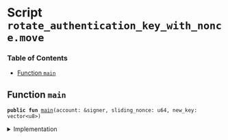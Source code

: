 
<a name="SCRIPT"></a>

# Script `rotate_authentication_key_with_nonce.move`

### Table of Contents

-  [Function `main`](#SCRIPT_main)



<a name="SCRIPT_main"></a>

## Function `main`



<pre><code><b>public</b> <b>fun</b> <a href="#SCRIPT_main">main</a>(account: &signer, sliding_nonce: u64, new_key: vector&lt;u8&gt;)
</code></pre>



<details>
<summary>Implementation</summary>


<pre><code><b>fun</b> <a href="#SCRIPT_main">main</a>(account: &signer, sliding_nonce: u64, new_key: vector&lt;u8&gt;) {
  <a href="../../modules/doc/sliding_nonce.md#0x0_SlidingNonce_record_nonce_or_abort">SlidingNonce::record_nonce_or_abort</a>(account, sliding_nonce);
  <a href="../../modules/doc/libra_account.md#0x0_LibraAccount_rotate_authentication_key">LibraAccount::rotate_authentication_key</a>(new_key)
}
</code></pre>



</details>
